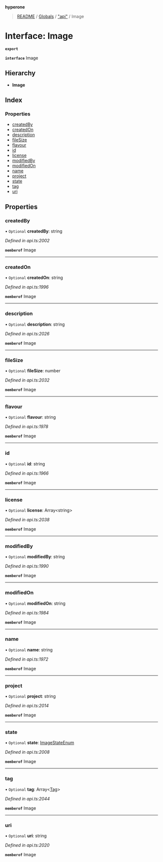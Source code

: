 **hyperone**

> [README](../README.md) / [Globals](../globals.md) / ["api"](../modules/_api_.md) / Image

# Interface: Image

**`export`** 

**`interface`** Image

## Hierarchy

* **Image**

## Index

### Properties

* [createdBy](_api_.image.md#createdby)
* [createdOn](_api_.image.md#createdon)
* [description](_api_.image.md#description)
* [fileSize](_api_.image.md#filesize)
* [flavour](_api_.image.md#flavour)
* [id](_api_.image.md#id)
* [license](_api_.image.md#license)
* [modifiedBy](_api_.image.md#modifiedby)
* [modifiedOn](_api_.image.md#modifiedon)
* [name](_api_.image.md#name)
* [project](_api_.image.md#project)
* [state](_api_.image.md#state)
* [tag](_api_.image.md#tag)
* [uri](_api_.image.md#uri)

## Properties

### createdBy

• `Optional` **createdBy**: string

*Defined in api.ts:2002*

**`memberof`** Image

___

### createdOn

• `Optional` **createdOn**: string

*Defined in api.ts:1996*

**`memberof`** Image

___

### description

• `Optional` **description**: string

*Defined in api.ts:2026*

**`memberof`** Image

___

### fileSize

• `Optional` **fileSize**: number

*Defined in api.ts:2032*

**`memberof`** Image

___

### flavour

• `Optional` **flavour**: string

*Defined in api.ts:1978*

**`memberof`** Image

___

### id

• `Optional` **id**: string

*Defined in api.ts:1966*

**`memberof`** Image

___

### license

• `Optional` **license**: Array\<string>

*Defined in api.ts:2038*

**`memberof`** Image

___

### modifiedBy

• `Optional` **modifiedBy**: string

*Defined in api.ts:1990*

**`memberof`** Image

___

### modifiedOn

• `Optional` **modifiedOn**: string

*Defined in api.ts:1984*

**`memberof`** Image

___

### name

• `Optional` **name**: string

*Defined in api.ts:1972*

**`memberof`** Image

___

### project

• `Optional` **project**: string

*Defined in api.ts:2014*

**`memberof`** Image

___

### state

• `Optional` **state**: [ImageStateEnum](../enums/_api_.imagestateenum.md)

*Defined in api.ts:2008*

**`memberof`** Image

___

### tag

• `Optional` **tag**: Array\<[Tag](_api_.tag.md)>

*Defined in api.ts:2044*

**`memberof`** Image

___

### uri

• `Optional` **uri**: string

*Defined in api.ts:2020*

**`memberof`** Image
